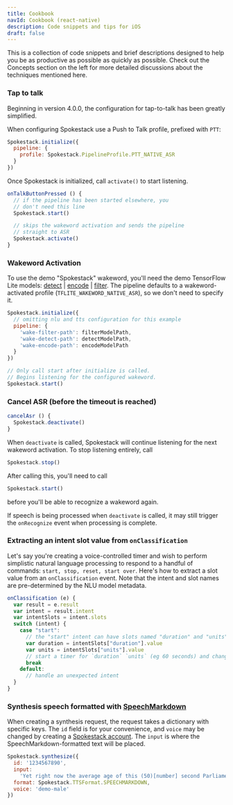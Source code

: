 ```yaml
---
title: Cookbook
navId: Cookbook (react-native)
description: Code snippets and tips for iOS
draft: false
---
```


This is a collection of code snippets and brief descriptions designed to help you be as productive as possible as quickly as possible. Check out the Concepts section on the left for more detailed discussions about the techniques mentioned here.

### Tap to talk

Beginning in version 4.0.0, the configuration for tap-to-talk has been greatly simplified.

When configuring Spokestack use a Push to Talk profile, prefixed with `PTT`:

```javascript
Spokestack.initialize({
  pipeline: {
    profile: Spokestack.PipelineProfile.PTT_NATIVE_ASR
  }
})
```

Once Spokestack is initialized, call `activate()` to start listening.

```javascript
onTalkButtonPressed () {
  // if the pipeline has been started elsewhere, you
  // don't need this line
  Spokestack.start()

  // skips the wakeword activation and sends the pipeline
  // straight to ASR
  Spokestack.activate()
}
```

### Wakeword Activation

To use the demo "Spokestack" wakeword, you'll need the demo TensorFlow Lite models: [detect](https://d3dmqd7cy685il.cloudfront.net/model/wake/spokestack/detect.tflite) | [encode](https://d3dmqd7cy685il.cloudfront.net/model/wake/spokestack/encode.tflite) | [filter](https://d3dmqd7cy685il.cloudfront.net/model/wake/spokestack/filter.tflite). The pipeline defaults to a wakeword-activated profile (`TFLITE_WAKEWORD_NATIVE_ASR`), so we don't need to specify it.

```javascript
Spokestack.initialize({
  // omitting nlu and tts configuration for this example
  pipeline: {
    'wake-filter-path': filterModelPath,
    'wake-detect-path': detectModelPath,
    'wake-encode-path': encodeModelPath
  }
})

// Only call start after initialize is called.
// Begins listening for the configured wakeword.
Spokestack.start()
```

### Cancel ASR (before the timeout is reached)

```javascript
cancelAsr () {
  Spokestack.deactivate()
}
```

When `deactivate` is called, Spokestack will continue listening for the next wakeword activation. To stop listening entirely, call

```javascript
Spokestack.stop()
```

After calling this, you'll need to call

```javascript
Spokestack.start()
```

before you'll be able to recognize a wakeword again.

If speech is being processed when `deactivate` is called, it may still trigger the `onRecognize` event when processing is complete.

### Extracting an intent slot value from `onClassification`

Let's say you're creating a voice-controlled timer and wish to perform simplistic natural language processing to respond to a handful of commands: `start, stop, reset, start over`. Here's how to extract a slot value from an `onClassification` event. Note that the intent and slot names are pre-determined by the NLU model metadata.

```javascript
onClassification (e) {
  var result = e.result
  var intent = result.intent
  var intentSlots = intent.slots
  switch (intent) {
    case "start":
      // the "start" intent can have slots named "duration" and "units"
      var duration = intentSlots["duration"].value
      var units = intentSlots["units"].value
      // start a timer for `duration` `units` (eg 60 seconds) and change the UI accordingly
      break
    default:
      // handle an unexpected intent
  }
}
```

### Synthesis speech formatted with [SpeechMarkdown](https://www.speechmarkdown.org/)

When creating a synthesis request, the request takes a dictionary with specific keys. The `id` field is for your convenience, and `voice` may be changed by creating a [Spokestack account](/account). The `input` is where the SpeechMarkdown-formatted text will be placed.

```javascript
Spokestack.synthesize({
  id: '1234567890',
  input:
    'Yet right now the average age of this (50)[number] second Parliament is (49)[number] years old, [1s] OK.',
  format: Spokestack.TTSFormat.SPEECHMARKDOWN,
  voice: 'demo-male'
})
```

